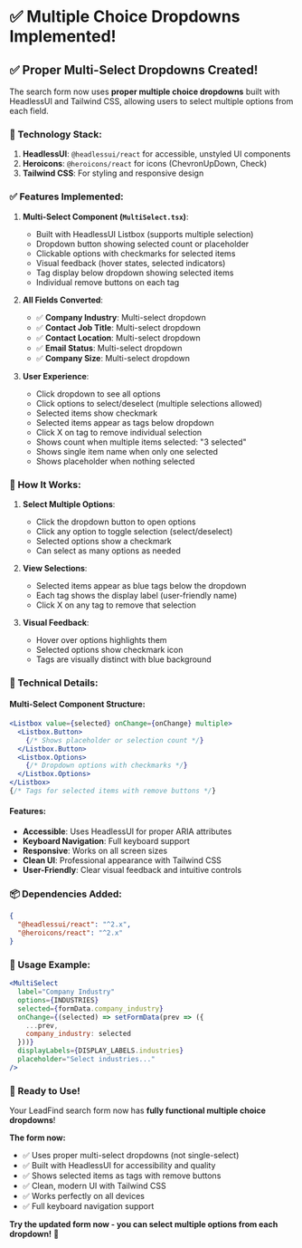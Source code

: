 # ✅ Multiple Choice Dropdowns Implemented!

## ✅ **Proper Multi-Select Dropdowns Created!**

The search form now uses **proper multiple choice dropdowns** built with HeadlessUI and Tailwind CSS, allowing users to select multiple options from each field.

### **🔧 Technology Stack:**

1. **HeadlessUI**: `@headlessui/react` for accessible, unstyled UI components
2. **Heroicons**: `@heroicons/react` for icons (ChevronUpDown, Check)
3. **Tailwind CSS**: For styling and responsive design

### **✅ Features Implemented:**

1. **Multi-Select Component (`MultiSelect.tsx`)**:
   - Built with HeadlessUI Listbox (supports multiple selection)
   - Dropdown button showing selected count or placeholder
   - Clickable options with checkmarks for selected items
   - Visual feedback (hover states, selected indicators)
   - Tag display below dropdown showing selected items
   - Individual remove buttons on each tag

2. **All Fields Converted**:
   - ✅ **Company Industry**: Multi-select dropdown
   - ✅ **Contact Job Title**: Multi-select dropdown
   - ✅ **Contact Location**: Multi-select dropdown
   - ✅ **Email Status**: Multi-select dropdown
   - ✅ **Company Size**: Multi-select dropdown

3. **User Experience**:
   - Click dropdown to see all options
   - Click options to select/deselect (multiple selections allowed)
   - Selected items show checkmark
   - Selected items appear as tags below dropdown
   - Click X on tag to remove individual selection
   - Shows count when multiple items selected: "3 selected"
   - Shows single item name when only one selected
   - Shows placeholder when nothing selected

### **🚀 How It Works:**

1. **Select Multiple Options**:
   - Click the dropdown button to open options
   - Click any option to toggle selection (select/deselect)
   - Selected options show a checkmark
   - Can select as many options as needed

2. **View Selections**:
   - Selected items appear as blue tags below the dropdown
   - Each tag shows the display label (user-friendly name)
   - Click X on any tag to remove that selection

3. **Visual Feedback**:
   - Hover over options highlights them
   - Selected options show checkmark icon
   - Tags are visually distinct with blue background

### **🔧 Technical Details:**

#### Multi-Select Component Structure:
```jsx
<Listbox value={selected} onChange={onChange} multiple>
  <Listbox.Button>
    {/* Shows placeholder or selection count */}
  </Listbox.Button>
  <Listbox.Options>
    {/* Dropdown options with checkmarks */}
  </Listbox.Options>
</Listbox>
{/* Tags for selected items with remove buttons */}
```

#### Features:
- **Accessible**: Uses HeadlessUI for proper ARIA attributes
- **Keyboard Navigation**: Full keyboard support
- **Responsive**: Works on all screen sizes
- **Clean UI**: Professional appearance with Tailwind CSS
- **User-Friendly**: Clear visual feedback and intuitive controls

### **📦 Dependencies Added:**

```json
{
  "@headlessui/react": "^2.x",
  "@heroicons/react": "^2.x"
}
```

### **🎯 Usage Example:**

```jsx
<MultiSelect
  label="Company Industry"
  options={INDUSTRIES}
  selected={formData.company_industry}
  onChange={(selected) => setFormData(prev => ({ 
    ...prev, 
    company_industry: selected 
  }))}
  displayLabels={DISPLAY_LABELS.industries}
  placeholder="Select industries..."
/>
```

### **🎉 Ready to Use!**

Your LeadFind search form now has **fully functional multiple choice dropdowns**! 

**The form now:**
- ✅ Uses proper multi-select dropdowns (not single-select)
- ✅ Built with HeadlessUI for accessibility and quality
- ✅ Shows selected items as tags with remove buttons
- ✅ Clean, modern UI with Tailwind CSS
- ✅ Works perfectly on all devices
- ✅ Full keyboard navigation support

**Try the updated form now - you can select multiple options from each dropdown!** 🚀
